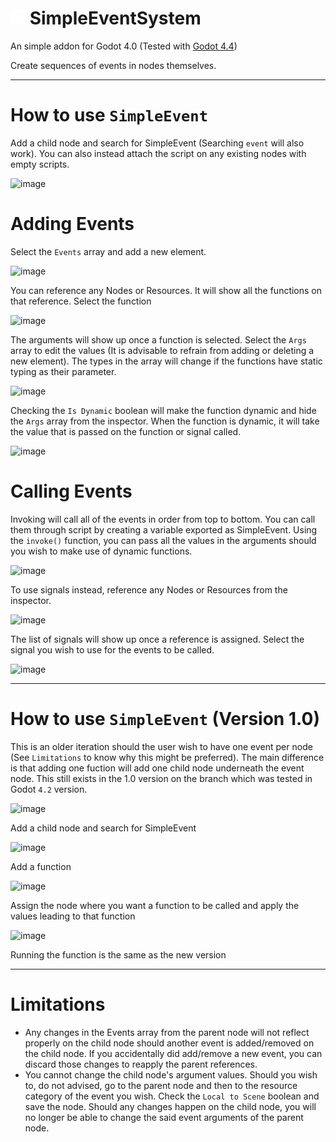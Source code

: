 # <img src="addons/simple_event_system/listener_icon.png" width="24" height="24"> SimpleEventSystem
An simple addon for Godot 4.0 (Tested with [Godot 4.4](https://godotengine.org/download/archive/4.4-stable/))

Create sequences of events in nodes themselves.

---

# How to use `SimpleEvent`
Add a child node and search for SimpleEvent (Searching `event` will also work). You can also instead attach the script on any existing nodes with empty scripts.

![image](https://github.com/user-attachments/assets/cfe8c29b-7b62-41c2-bada-9e99ebc47f53)

# Adding Events
Select the `Events` array and add a new element.

![image](https://github.com/user-attachments/assets/1024e85b-b087-4fad-944d-d3d38b338c9f)

You can reference any Nodes or Resources. It will show all the functions on that reference. Select the function

![image](https://github.com/user-attachments/assets/8b86031f-7776-4588-b5ba-40e54b18a1ae)

The arguments will show up once a function is selected. Select the `Args` array to edit the values (It is advisable to refrain from adding or deleting a new element). The types in the array will change if the functions have static typing as their parameter.

![image](https://github.com/user-attachments/assets/e60daf53-e5c5-4708-a9a3-9a203c840718)

Checking the `Is Dynamic` boolean will make the function dynamic and hide the `Args` array from the inspector. When the function is dynamic, it will take the value that is passed on the function or signal called.

![image](https://github.com/user-attachments/assets/dade42b8-fa3f-4b27-bb1d-564f746bc963)

# Calling Events
Invoking will call all of the events in order from top to bottom. You can call them through script by creating a variable exported as SimpleEvent. Using the `invoke()` function, you can pass all the values in the arguments should you wish to make use of dynamic functions.

![image](https://github.com/user-attachments/assets/7cced1e3-9ebd-45d5-bcd4-46a5c192101e)

To use signals instead, reference any Nodes or Resources from the inspector.

![image](https://github.com/user-attachments/assets/abd6edf3-3acc-4f33-b790-3273fdf8e744)

The list of signals will show up once a reference is assigned. Select the signal you wish to use for the events to be called.

![image](https://github.com/user-attachments/assets/47eef6a2-175e-4098-8824-c5800891365e)


---

# How to use `SimpleEvent` (Version 1.0)
This is an older iteration should the user wish to have one event per node (See `Limitations` to know why this might be preferred). The main difference is that adding one fuction will add one child node underneath the event node. This still exists in the 1.0 version on the branch which was tested in Godot `4.2` version.

![image](https://github.com/GramuByto/GodotSimpleEventSystem/assets/64369270/33180ca8-e3e8-43a5-90bd-0cf225601c1d)

Add a child node and search for SimpleEvent

![image](https://github.com/GramuByto/GodotSimpleEventSystem/assets/64369270/7a0d67f3-519c-4ce4-8917-a33468b5500b)

Add a function

![image](https://github.com/GramuByto/GodotSimpleEventSystem/assets/64369270/b095c879-a6a8-4f89-b7a3-fbf6905394bc)

Assign the node where you want a function to be called and apply the values leading to that function

![image](https://github.com/GramuByto/GodotSimpleEventSystem/assets/64369270/3f04e39b-307f-4506-b6c3-8542e1539d0b)

Running the function is the same as the new version


---

# Limitations
- Any changes in the Events array from the parent node will not reflect properly on the child node should another event is added/removed on the child node. If you accidentally did add/remove a new event, you can discard those changes to reapply the parent references.
- You cannot change the child node's argument values. Should you wish to, do not advised, go to the parent node and then to the resource category of the event you wish. Check the `Local to Scene` boolean and save the node. Should any changes happen on the child node, you will no longer be able to change the said event arguments of the parent node.
